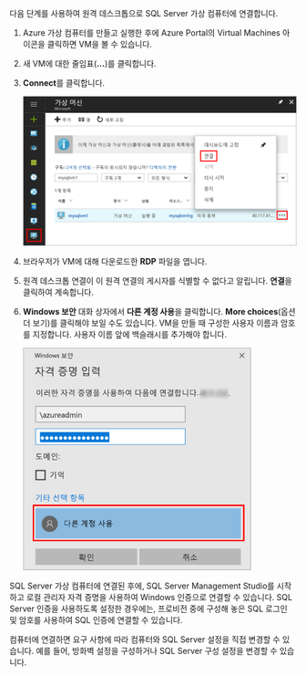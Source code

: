 다음 단계를 사용하여 원격 데스크톱으로 SQL Server 가상 컴퓨터에 연결합니다.

1. Azure 가상 컴퓨터를 만들고 실행한 후에 Azure Portal의 Virtual Machines 아이콘을 클릭하면 VM을 볼 수 있습니다.

1. 새 VM에 대한 줄임표(**...**)를 클릭합니다.

1. **Connect**를 클릭합니다.

   ![포털에서 VM에 연결](./media/virtual-machines-sql-server-remote-desktop-connect/azure-virtual-machine-connect.png)

1. 브라우저가 VM에 대해 다운로드한 **RDP** 파일을 엽니다.

1. 원격 데스크톱 연결이 이 원격 연결의 게시자를 식별할 수 없다고 알립니다. **연결**을 클릭하여 계속합니다.

1. **Windows 보안** 대화 상자에서 **다른 계정 사용**을 클릭합니다. **More choices**(옵션 더 보기)를 클릭해야 보일 수도 있습니다. VM을 만들 때 구성한 사용자 이름과 암호를 지정합니다. 사용자 이름 앞에 백슬래시를 추가해야 합니다.

   ![원격 데스크톱 인증](./media/virtual-machines-sql-server-remote-desktop-connect/remote-desktop-connect.png)

SQL Server 가상 컴퓨터에 연결된 후에, SQL Server Management Studio를 시작하고 로컬 관리자 자격 증명을 사용하여 Windows 인증으로 연결할 수 있습니다. SQL Server 인증을 사용하도록 설정한 경우에는, 프로비전 중에 구성해 놓은 SQL 로그인 및 암호를 사용하여 SQL 인증에 연결할 수 있습니다.

컴퓨터에 연결하면 요구 사항에 따라 컴퓨터와 SQL Server 설정을 직접 변경할 수 있습니다. 예를 들어, 방화벽 설정을 구성하거나 SQL Server 구성 설정을 변경할 수 있습니다.